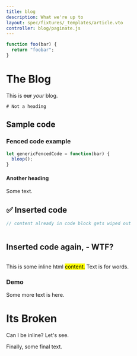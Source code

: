 ```yaml
---
title: blog
description: What we're up to
layout: spec/fixtures/_templates/article.vto
controller: blog/paginate.js
---
```


```js
function foo(bar) {
  return "foobar";
}
```

# The Blog

This is ~~our~~ _your_ blog.

```
# Not a heading
```

## Sample code

### Fenced code example

```js
let genericFencedCode = function(bar) {
  bloop();
}
```

#### Another heading

Some text.

## ✅ Inserted code

```javascript title="example.js" (example/snippets/hello.js) {.morestuff}
// content already in code block gets wiped out
```

```css (example/snippets/hello.css)
```

## Inserted code <strong>again</strong>,&nbsp;- WTF? 

```js (example/snippets/hello.js)
```

This is <span>some inline html</span> <mark>content.</mark> Text is for words.

<div class="demo">
  <h3>Demo</h3>
  <!--include-html src="example/snippets/example.html" safe="true"></include-html-->
  <div class="view-source">
  <!--include-html src="example/snippets/example.html" safe="no"></include-html-->
  </div>
</div>

Some more text is here.

<!--include-html src="/example/snippets/example.html" safe="true">What about <i>this</i>?</include-html-->

# Its Broken

<div>Can I be inline? <span><!--include-html src="example/snippets/borked.html" safe="true">What about <i>this</i>?</include-html--> Let's see</span>.</div>

Finally, some final text.